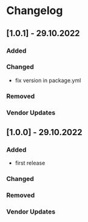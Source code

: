# Changelog 


## [1.0.1] - 29.10.2022

### Added

### Changed
- fix version in package.yml

### Removed

### Vendor Updates


## [1.0.0] - 29.10.2022

### Added
- first release

### Changed

### Removed

### Vendor Updates